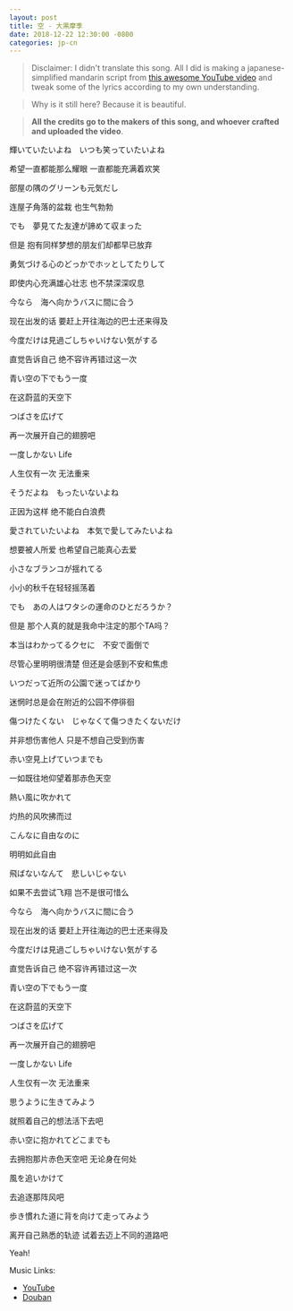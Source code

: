 ```yaml
---
layout: post
title: 空 - 大黒摩季 
date: 2018-12-22 12:30:00 -0800
categories: jp-cn
---
```


> Disclaimer: I didn't translate this song. All I did is making a japanese-simplified mandarin script from [this awesome YouTube video](https://www.youtube.com/watch?v=fuavqWLQtYc) and tweak some of the lyrics according to my own understanding.

> Why is it still here? Because it is beautiful.

> **All the credits go to the makers of this song, and whoever crafted and uploaded the video**.


輝いていたいよね　いつも笑っていたいよね

希望一直都能那么耀眼 一直都能充满着欢笑

部屋の隅のグリーンも元気だし

连屋子角落的盆栽 也生气勃勃


でも　夢見てた友達が諦めて収まった

但是 抱有同样梦想的朋友们却都早已放弃

勇気づける心のどっかでホッとしてたりして

即使内心充满雄心壮志 也不禁深深叹息

今なら　海へ向かうバスに間に合う

现在出发的话 要赶上开往海边的巴士还来得及

今度だけは見過ごしちゃいけない気がする

直觉告诉自己 绝不容许再错过这一次


青い空の下でもう一度

在这蔚蓝的天空下

つばさを広げて

再一次展开自己的翅膀吧

一度しかない Life

人生仅有一次 无法重来

そうだよね　もったいないよね

正因为这样 绝不能白白浪费


愛されていたいよね　本気で愛してみたいよね

想要被人所爱 也希望自己能真心去爱

小さなブランコが揺れてる

小小的秋千在轻轻摇荡着


でも　あの人はワタシの運命のひとだろうか？

但是 那个人真的就是我命中注定的那个TA吗？

本当はわかってるクセに　不安で面倒で

尽管心里明明很清楚 但还是会感到不安和焦虑


いつだって近所の公園で迷ってばかり

迷惘时总是会在附近的公园不停徘徊

傷つけたくない　じゃなくて傷つきたくないだけ

并非想伤害他人 只是不想自己受到伤害


赤い空見上げていつまでも

一如既往地仰望着那赤色天空

熱い風に吹かれて

灼热的风吹拂而过

こんなに自由なのに

明明如此自由

飛ばないなんて　悲しいじゃない

如果不去尝试飞翔 岂不是很可惜么


今なら　海へ向かうバスに間に合う

现在出发的话 要赶上开往海边的巴士还来得及

今度だけは見過ごしちゃいけない気がする

直觉告诉自己 绝不容许再错过这一次


青い空の下でもう一度

在这蔚蓝的天空下

つばさを広げて

再一次展开自己的翅膀吧

一度しかない Life

人生仅有一次 无法重来

思うように生きてみよう

就照着自己的想法活下去吧


赤い空に抱かれてどこまでも

去拥抱那片赤色天空吧 无论身在何处

風を追いかけて

去追逐那阵风吧

歩き慣れた道に背を向けて走ってみよう

离开自己熟悉的轨迹 试着去迈上不同的道路吧

Yeah!


Music Links:
* [YouTube](https://www.youtube.com/watch?v=fuavqWLQtYc)
* [Douban](https://music.douban.com/subject/3441600/)
